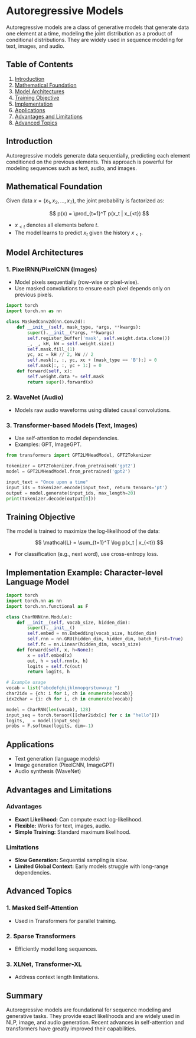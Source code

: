 # Autoregressive Models

Autoregressive models are a class of generative models that generate data one element at a time, modeling the joint distribution as a product of conditional distributions. They are widely used in sequence modeling for text, images, and audio.

## Table of Contents
1. [Introduction](#introduction)
2. [Mathematical Foundation](#mathematical-foundation)
3. [Model Architectures](#model-architectures)
4. [Training Objective](#training-objective)
5. [Implementation](#implementation)
6. [Applications](#applications)
7. [Advantages and Limitations](#advantages-and-limitations)
8. [Advanced Topics](#advanced-topics)

## Introduction

Autoregressive models generate data sequentially, predicting each element conditioned on the previous elements. This approach is powerful for modeling sequences such as text, audio, and images.

## Mathematical Foundation

Given data $x = (x_1, x_2, ..., x_T)$, the joint probability is factorized as:

$$
p(x) = \prod_{t=1}^T p(x_t | x_{<t})
$$

- $x_{<t}$ denotes all elements before $t$.
- The model learns to predict $x_t$ given the history $x_{<t}$.

## Model Architectures

### 1. PixelRNN/PixelCNN (Images)
- Model pixels sequentially (row-wise or pixel-wise).
- Use masked convolutions to ensure each pixel depends only on previous pixels.

```python
import torch
import torch.nn as nn

class MaskedConv2d(nn.Conv2d):
    def __init__(self, mask_type, *args, **kwargs):
        super().__init__(*args, **kwargs)
        self.register_buffer('mask', self.weight.data.clone())
        _, _, kH, kW = self.weight.size()
        self.mask.fill_(1)
        yc, xc = kH // 2, kW // 2
        self.mask[:, :, yc, xc + (mask_type == 'B'):] = 0
        self.mask[:, :, yc + 1:] = 0
    def forward(self, x):
        self.weight.data *= self.mask
        return super().forward(x)
```

### 2. WaveNet (Audio)
- Models raw audio waveforms using dilated causal convolutions.

### 3. Transformer-based Models (Text, Images)
- Use self-attention to model dependencies.
- Examples: GPT, ImageGPT.

```python
from transformers import GPT2LMHeadModel, GPT2Tokenizer

tokenizer = GPT2Tokenizer.from_pretrained('gpt2')
model = GPT2LMHeadModel.from_pretrained('gpt2')

input_text = "Once upon a time"
input_ids = tokenizer.encode(input_text, return_tensors='pt')
output = model.generate(input_ids, max_length=20)
print(tokenizer.decode(output[0]))
```

## Training Objective

The model is trained to maximize the log-likelihood of the data:

$$
\mathcal{L} = \sum_{t=1}^T \log p(x_t | x_{<t})
$$

- For classification (e.g., next word), use cross-entropy loss.

## Implementation Example: Character-level Language Model

```python
import torch
import torch.nn as nn
import torch.nn.functional as F

class CharRNN(nn.Module):
    def __init__(self, vocab_size, hidden_dim):
        super().__init__()
        self.embed = nn.Embedding(vocab_size, hidden_dim)
        self.rnn = nn.GRU(hidden_dim, hidden_dim, batch_first=True)
        self.fc = nn.Linear(hidden_dim, vocab_size)
    def forward(self, x, h=None):
        x = self.embed(x)
        out, h = self.rnn(x, h)
        logits = self.fc(out)
        return logits, h

# Example usage
vocab = list("abcdefghijklmnopqrstuvwxyz ")
char2idx = {ch: i for i, ch in enumerate(vocab)}
idx2char = {i: ch for i, ch in enumerate(vocab)}

model = CharRNN(len(vocab), 128)
input_seq = torch.tensor([[char2idx[c] for c in "hello"]])
logits, _ = model(input_seq)
probs = F.softmax(logits, dim=-1)
```

## Applications
- Text generation (language models)
- Image generation (PixelCNN, ImageGPT)
- Audio synthesis (WaveNet)

## Advantages and Limitations

### Advantages
- **Exact Likelihood:** Can compute exact log-likelihood.
- **Flexible:** Works for text, images, audio.
- **Simple Training:** Standard maximum likelihood.

### Limitations
- **Slow Generation:** Sequential sampling is slow.
- **Limited Global Context:** Early models struggle with long-range dependencies.

## Advanced Topics

### 1. Masked Self-Attention
- Used in Transformers for parallel training.

### 2. Sparse Transformers
- Efficiently model long sequences.

### 3. XLNet, Transformer-XL
- Address context length limitations.

## Summary

Autoregressive models are foundational for sequence modeling and generative tasks. They provide exact likelihoods and are widely used in NLP, image, and audio generation. Recent advances in self-attention and transformers have greatly improved their capabilities. 
